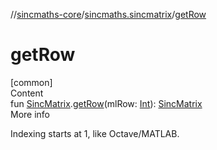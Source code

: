 //[sincmaths-core](../../index.md)/[sincmaths.sincmatrix](index.md)/[getRow](get-row.md)



# getRow  
[common]  
Content  
fun [SincMatrix](../sincmaths/-sinc-matrix/index.md).[getRow](get-row.md)(mlRow: [Int](https://kotlinlang.org/api/latest/jvm/stdlib/kotlin/-int/index.html)): [SincMatrix](../sincmaths/-sinc-matrix/index.md)  
More info  


Indexing starts at 1, like Octave/MATLAB.

  



